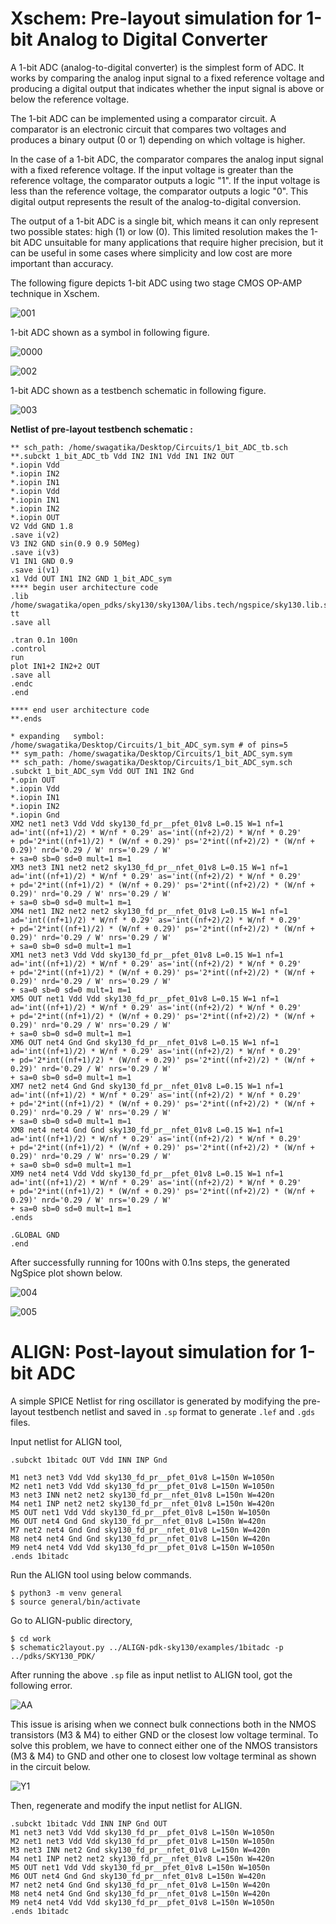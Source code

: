 # Xschem: Pre-layout simulation for 1-bit Analog to Digital Converter
A 1-bit ADC (analog-to-digital converter) is the simplest form of ADC. It works by comparing the analog input signal to a fixed reference voltage and producing a digital output that indicates whether the input signal is above or below the reference voltage.

The 1-bit ADC can be implemented using a comparator circuit. A comparator is an electronic circuit that compares two voltages and produces a binary output (0 or 1) depending on which voltage is higher.

In the case of a 1-bit ADC, the comparator compares the analog input signal with a fixed reference voltage. If the input voltage is greater than the reference voltage, the comparator outputs a logic "1". If the input voltage is less than the reference voltage, the comparator outputs a logic "0". This digital output represents the result of the analog-to-digital conversion.

The output of a 1-bit ADC is a single bit, which means it can only represent two possible states: high (1) or low (0). This limited resolution makes the 1-bit ADC unsuitable for many applications that require higher precision, but it can be useful in some cases where simplicity and low cost are more important than accuracy.

The following figure depicts 1-bit ADC using two stage CMOS OP-AMP technique in Xschem.

![001](https://user-images.githubusercontent.com/114692581/224245132-132912be-13cb-4354-9d6f-6f6f3bde3948.PNG)

1-bit ADC shown as a symbol in following figure.

![0000](https://user-images.githubusercontent.com/114692581/224245329-8bff0b3c-def3-487f-ad94-ac033ec75124.PNG)

![002](https://user-images.githubusercontent.com/114692581/224245493-b0969872-6a86-497b-a90d-f68db814d587.PNG)

1-bit ADC shown as a testbench schematic in following figure.

![003](https://user-images.githubusercontent.com/114692581/224246007-669653ba-a9fb-43d2-a3ee-e094f4d9cf9a.PNG)

**Netlist of pre-layout testbench schematic :**
```
** sch_path: /home/swagatika/Desktop/Circuits/1_bit_ADC_tb.sch
**.subckt 1_bit_ADC_tb Vdd IN2 IN1 Vdd IN1 IN2 OUT
*.iopin Vdd
*.iopin IN2
*.iopin IN1
*.iopin Vdd
*.iopin IN1
*.iopin IN2
*.iopin OUT
V2 Vdd GND 1.8
.save i(v2)
V3 IN2 GND sin(0.9 0.9 50Meg)
.save i(v3)
V1 IN1 GND 0.9
.save i(v1)
x1 Vdd OUT IN1 IN2 GND 1_bit_ADC_sym
**** begin user architecture code
.lib /home/swagatika/open_pdks/sky130/sky130A/libs.tech/ngspice/sky130.lib.spice tt
.save all

.tran 0.1n 100n
.control
run
plot IN1+2 IN2+2 OUT
.save all
.endc
.end

**** end user architecture code
**.ends

* expanding   symbol:  /home/swagatika/Desktop/Circuits/1_bit_ADC_sym.sym # of pins=5
** sym_path: /home/swagatika/Desktop/Circuits/1_bit_ADC_sym.sym
** sch_path: /home/swagatika/Desktop/Circuits/1_bit_ADC_sym.sch
.subckt 1_bit_ADC_sym Vdd OUT IN1 IN2 Gnd
*.opin OUT
*.iopin Vdd
*.iopin IN1
*.iopin IN2
*.iopin Gnd
XM2 net1 net3 Vdd Vdd sky130_fd_pr__pfet_01v8 L=0.15 W=1 nf=1 ad='int((nf+1)/2) * W/nf * 0.29' as='int((nf+2)/2) * W/nf * 0.29'
+ pd='2*int((nf+1)/2) * (W/nf + 0.29)' ps='2*int((nf+2)/2) * (W/nf + 0.29)' nrd='0.29 / W' nrs='0.29 / W'
+ sa=0 sb=0 sd=0 mult=1 m=1
XM3 net3 IN1 net2 net2 sky130_fd_pr__nfet_01v8 L=0.15 W=1 nf=1 ad='int((nf+1)/2) * W/nf * 0.29' as='int((nf+2)/2) * W/nf * 0.29'
+ pd='2*int((nf+1)/2) * (W/nf + 0.29)' ps='2*int((nf+2)/2) * (W/nf + 0.29)' nrd='0.29 / W' nrs='0.29 / W'
+ sa=0 sb=0 sd=0 mult=1 m=1
XM4 net1 IN2 net2 net2 sky130_fd_pr__nfet_01v8 L=0.15 W=1 nf=1 ad='int((nf+1)/2) * W/nf * 0.29' as='int((nf+2)/2) * W/nf * 0.29'
+ pd='2*int((nf+1)/2) * (W/nf + 0.29)' ps='2*int((nf+2)/2) * (W/nf + 0.29)' nrd='0.29 / W' nrs='0.29 / W'
+ sa=0 sb=0 sd=0 mult=1 m=1
XM1 net3 net3 Vdd Vdd sky130_fd_pr__pfet_01v8 L=0.15 W=1 nf=1 ad='int((nf+1)/2) * W/nf * 0.29' as='int((nf+2)/2) * W/nf * 0.29'
+ pd='2*int((nf+1)/2) * (W/nf + 0.29)' ps='2*int((nf+2)/2) * (W/nf + 0.29)' nrd='0.29 / W' nrs='0.29 / W'
+ sa=0 sb=0 sd=0 mult=1 m=1
XM5 OUT net1 Vdd Vdd sky130_fd_pr__pfet_01v8 L=0.15 W=1 nf=1 ad='int((nf+1)/2) * W/nf * 0.29' as='int((nf+2)/2) * W/nf * 0.29'
+ pd='2*int((nf+1)/2) * (W/nf + 0.29)' ps='2*int((nf+2)/2) * (W/nf + 0.29)' nrd='0.29 / W' nrs='0.29 / W'
+ sa=0 sb=0 sd=0 mult=1 m=1
XM6 OUT net4 Gnd Gnd sky130_fd_pr__nfet_01v8 L=0.15 W=1 nf=1 ad='int((nf+1)/2) * W/nf * 0.29' as='int((nf+2)/2) * W/nf * 0.29'
+ pd='2*int((nf+1)/2) * (W/nf + 0.29)' ps='2*int((nf+2)/2) * (W/nf + 0.29)' nrd='0.29 / W' nrs='0.29 / W'
+ sa=0 sb=0 sd=0 mult=1 m=1
XM7 net2 net4 Gnd Gnd sky130_fd_pr__nfet_01v8 L=0.15 W=1 nf=1 ad='int((nf+1)/2) * W/nf * 0.29' as='int((nf+2)/2) * W/nf * 0.29'
+ pd='2*int((nf+1)/2) * (W/nf + 0.29)' ps='2*int((nf+2)/2) * (W/nf + 0.29)' nrd='0.29 / W' nrs='0.29 / W'
+ sa=0 sb=0 sd=0 mult=1 m=1
XM8 net4 net4 Gnd Gnd sky130_fd_pr__nfet_01v8 L=0.15 W=1 nf=1 ad='int((nf+1)/2) * W/nf * 0.29' as='int((nf+2)/2) * W/nf * 0.29'
+ pd='2*int((nf+1)/2) * (W/nf + 0.29)' ps='2*int((nf+2)/2) * (W/nf + 0.29)' nrd='0.29 / W' nrs='0.29 / W'
+ sa=0 sb=0 sd=0 mult=1 m=1
XM9 net4 net4 Vdd Vdd sky130_fd_pr__pfet_01v8 L=0.15 W=1 nf=1 ad='int((nf+1)/2) * W/nf * 0.29' as='int((nf+2)/2) * W/nf * 0.29'
+ pd='2*int((nf+1)/2) * (W/nf + 0.29)' ps='2*int((nf+2)/2) * (W/nf + 0.29)' nrd='0.29 / W' nrs='0.29 / W'
+ sa=0 sb=0 sd=0 mult=1 m=1
.ends

.GLOBAL GND
.end
```
After successfully running for 100ns with 0.1ns steps, the generated NgSpice plot shown below.

![004](https://user-images.githubusercontent.com/114692581/224246755-f7be927f-7ae3-4aff-96aa-4cd6caa0bed1.PNG)

![005](https://user-images.githubusercontent.com/114692581/224246801-a437e279-2e3f-4afa-b49e-f5ce6dfaa18b.PNG)

# ALIGN: Post-layout simulation for 1-bit ADC
A simple SPICE Netlist for ring oscillator is generated by modifying the pre-layout testbench netlist and saved in `.sp` format to generate `.lef` and `.gds` files.

Input netlist for ALIGN tool,
```
.subckt 1bitadc OUT Vdd INN INP Gnd

M1 net3 net3 Vdd Vdd sky130_fd_pr__pfet_01v8 L=150n W=1050n
M2 net1 net3 Vdd Vdd sky130_fd_pr__pfet_01v8 L=150n W=1050n
M3 net3 INN net2 net2 sky130_fd_pr__nfet_01v8 L=150n W=420n
M4 net1 INP net2 net2 sky130_fd_pr__nfet_01v8 L=150n W=420n
M5 OUT net1 Vdd Vdd sky130_fd_pr__pfet_01v8 L=150n W=1050n
M6 OUT net4 Gnd Gnd sky130_fd_pr__nfet_01v8 L=150n W=420n
M7 net2 net4 Gnd Gnd sky130_fd_pr__nfet_01v8 L=150n W=420n
M8 net4 net4 Gnd Gnd sky130_fd_pr__nfet_01v8 L=150n W=420n
M9 net4 net4 Vdd Vdd sky130_fd_pr__pfet_01v8 L=150n W=1050n
.ends 1bitadc
```
Run the ALIGN tool using below commands.
```
$ python3 -m venv general
$ source general/bin/activate
```
Go to ALIGN-public directory,
```
$ cd work
$ schematic2layout.py ../ALIGN-pdk-sky130/examples/1bitadc -p ../pdks/SKY130_PDK/
```
After running the above `.sp` file as input netlist to ALIGN tool, got the following error.

![AA](https://user-images.githubusercontent.com/114692581/224280543-47d3d20d-acdf-433b-82e5-1c19cac3588a.PNG)

This issue is arising when we connect bulk connections both in the NMOS transistors (M3 & M4) to either GND or the closest low voltage terminal. To solve this problem, we have to connect either one of the NMOS transistors (M3 & M4) to GND and other one to closest low voltage terminal as shown in the circuit below.

![Y1](https://user-images.githubusercontent.com/114692581/225518049-5a90e737-23ce-4559-8924-1216c3cc08cf.PNG)

Then, regenerate and modify the input netlist for ALIGN.
```
.subckt 1bitadc Vdd INN INP Gnd OUT
M1 net3 net3 Vdd Vdd sky130_fd_pr__pfet_01v8 L=150n W=1050n
M2 net1 net3 Vdd Vdd sky130_fd_pr__pfet_01v8 L=150n W=1050n
M3 net3 INN net2 Gnd sky130_fd_pr__nfet_01v8 L=150n W=420n
M4 net1 INP net2 net2 sky130_fd_pr__nfet_01v8 L=150n W=420n
M5 OUT net1 Vdd Vdd sky130_fd_pr__pfet_01v8 L=150n W=1050n
M6 OUT net4 Gnd Gnd sky130_fd_pr__nfet_01v8 L=150n W=420n
M7 net2 net4 Gnd Gnd sky130_fd_pr__nfet_01v8 L=150n W=420n
M8 net4 net4 Gnd Gnd sky130_fd_pr__nfet_01v8 L=150n W=420n
M9 net4 net4 Vdd Vdd sky130_fd_pr__pfet_01v8 L=150n W=1050n
.ends 1bitadc
```
